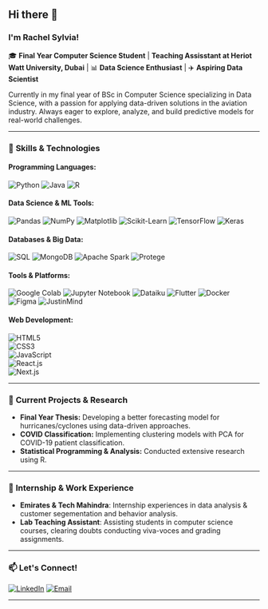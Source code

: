## Hi there 👋

### I'm Rachel Sylvia!

🎓 **Final Year Computer Science Student** | **Teaching Assisstant at Heriot Watt University, Dubai** | 📊 **Data Science Enthusiast** | ✈️ **Aspiring Data Scientist**

Currently in my final year of BSc in Computer Science specializing in Data Science, with a passion for applying data-driven solutions in the aviation industry. Always eager to explore, analyze, and build predictive models for real-world challenges.

---

### 🚀 **Skills & Technologies**

#### **Programming Languages:**  
![Python](https://img.shields.io/badge/Python-informational?style=flat&logo=python&logoColor=white&color=3776AB)
![Java](https://img.shields.io/badge/Java-informational?style=flat&logo=java&logoColor=white&color=007396)
![R](https://img.shields.io/badge/R-informational?style=flat&logo=r&logoColor=white&color=276DC3)

#### **Data Science & ML Tools:**  
![Pandas](https://img.shields.io/badge/Pandas-informational?style=flat&logo=pandas&logoColor=white&color=150458)
![NumPy](https://img.shields.io/badge/NumPy-informational?style=flat&logo=numpy&logoColor=white&color=013243)
![Matplotlib](https://img.shields.io/badge/Matplotlib-informational?style=flat&logo=python&logoColor=white&color=11557C)
![Scikit-Learn](https://img.shields.io/badge/Scikit--Learn-informational?style=flat&logo=scikit-learn&logoColor=white&color=F7931E)
![TensorFlow](https://img.shields.io/badge/TensorFlow-informational?style=flat&logo=tensorflow&logoColor=white&color=FF6F00)
![Keras](https://img.shields.io/badge/Keras-informational?style=flat&logo=keras&logoColor=white&color=D00000)

#### **Databases & Big Data:**  
![SQL](https://img.shields.io/badge/SQL-informational?style=flat&logo=mysql&logoColor=white&color=4479A1)
![MongoDB](https://img.shields.io/badge/MongoDB-informational?style=flat&logo=mongodb&logoColor=white&color=47A248)
![Apache Spark](https://img.shields.io/badge/Apache%20Spark-informational?style=flat&logo=apache-spark&logoColor=white&color=E25A1C)
![Protege](https://img.shields.io/badge/Protege-informational?style=flat&logoColor=white&color=004D40)

#### **Tools & Platforms:**  
![Google Colab](https://img.shields.io/badge/Google%20Colab-informational?style=flat&logo=google-colab&logoColor=white&color=F9AB00)
![Jupyter Notebook](https://img.shields.io/badge/Jupyter-informational?style=flat&logo=jupyter&logoColor=white&color=F37626)
![Dataiku](https://img.shields.io/badge/Dataiku-informational?style=flat&logo=dataiku&logoColor=white&color=4B8BBE)
![Flutter](https://img.shields.io/badge/Flutter-informational?style=flat&logo=flutter&logoColor=white&color=02569B)
![Docker](https://img.shields.io/badge/Docker-informational?style=flat&logo=docker&logoColor=white&color=2496ED)
![Figma](https://img.shields.io/badge/Figma-informational?style=flat&logo=figma&logoColor=white&color=F24E1E)
![JustinMind](https://img.shields.io/badge/JustinMind-informational?style=flat&logoColor=white&color=005571)  

#### **Web Development:**  
![HTML5](https://img.shields.io/badge/HTML5-informational?style=flat&logo=html5&logoColor=white&color=E34F26)  
![CSS3](https://img.shields.io/badge/CSS3-informational?style=flat&logo=css3&logoColor=white&color=1572B6)  
![JavaScript](https://img.shields.io/badge/JavaScript-informational?style=flat&logo=javascript&logoColor=white&color=F7DF1E)  
![React.js](https://img.shields.io/badge/React-informational?style=flat&logo=react&logoColor=white&color=61DAFB)  
![Next.js](https://img.shields.io/badge/Next.js-informational?style=flat&logo=next.js&logoColor=white&color=000000) 


---

### 🌱 **Current Projects & Research**
- **Final Year Thesis:** Developing a better forecasting model for hurricanes/cyclones using data-driven approaches.
- **COVID Classification:** Implementing clustering models with PCA for COVID-19 patient classification.
- **Statistical Programming & Analysis:** Conducted extensive research using R.

---

### 👯 **Internship & Work Experience**
- **Emirates & Tech Mahindra**: Internship experiences in data analysis & customer segementation and behavior analysis.
- **Lab Teaching Assistant**: Assisting students in computer science courses, clearing doubts conducting viva-voces and grading assignments.

---

### 📫 **Let's Connect!**
<a href="https://www.linkedin.com/in/rachel-sylv/"><img alt="LinkedIn" title="LinkedIn" src="https://img.shields.io/badge/LinkedIn-informational?style=for-the-badge&logo=linkedin&logoColor=white&color=0A66C2"></a>
<a href="mailto:rachelsylvi333@gmail.com"><img alt="Email" title="Email" src="https://img.shields.io/badge/Email-informational?style=for-the-badge&logo=microsoft-outlook&logoColor=white&color=0078D4"></a>

---
</details>
